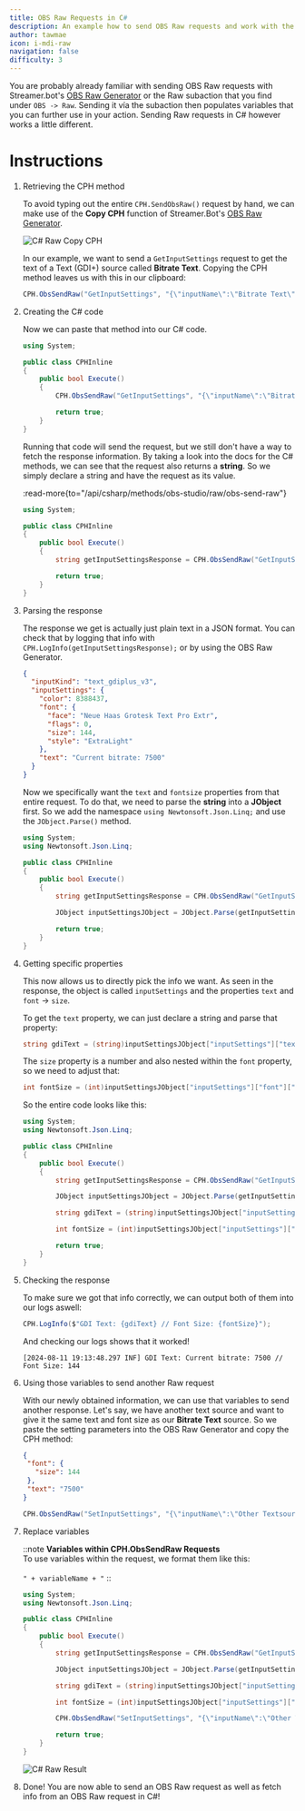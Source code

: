```yaml
---
title: OBS Raw Requests in C#
description: An example how to send OBS Raw requests and work with the responses in C#
author: tawmae
icon: i-mdi-raw
navigation: false
difficulty: 3
---
```


You are probably already familiar with sending OBS Raw requests with Streamer.bot's [OBS Raw Generator](https://obs-raw.streamer.bot/) or the Raw subaction that you find under `OBS -> Raw`. Sending it vía the subaction then populates variables that you can further use in your action. Sending Raw requests in C# however works a little different.


# Instructions

1. Retrieving the CPH method

   To avoid typing out the entire `CPH.SendObsRaw()` request by hand, we can make use of the **Copy CPH** function of Streamer.Bot's [OBS Raw Generator](https://obs-raw.streamer.bot/).

   ![C# Raw Copy CPH](assets/csharp_obsraw_copycph.png)

   In our example, we want to send a `GetInputSettings` request to get the text of a Text (GDI+) source called **Bitrate Text**. Copying the CPH method leaves us with this in our clipboard:

   ```cs
   CPH.ObsSendRaw("GetInputSettings", "{\"inputName\":\"Bitrate Text\"}", 0);
   ```

2. Creating the C# code

   Now we can paste that method into our C# code.

   ```cs
   using System;

   public class CPHInline
   {
       public bool Execute()
       {
           CPH.ObsSendRaw("GetInputSettings", "{\"inputName\":\"Bitrate Text\"}", 0);

           return true;
       }
   }
   ```

   Running that code will send the request, but we still don't have a way to fetch the response information. By taking a look into the docs for the C# methods, we can see that the request also returns a **string**. So we simply declare a string and have the request as its value.

   :read-more{to="/api/csharp/methods/obs-studio/raw/obs-send-raw"}

   ```cs
   using System;

   public class CPHInline
   {
       public bool Execute()
       {
           string getInputSettingsResponse = CPH.ObsSendRaw("GetInputSettings", "{\"inputName\":\"Bitrate Text\"}", 0);

           return true;
       }
   }
   ```

3. Parsing the response

   The response we get is actually just plain text in a JSON format. You can check that by logging that info with `CPH.LogInfo(getInputSettingsResponse);` or by using the OBS Raw Generator.

   ```json
   {
     "inputKind": "text_gdiplus_v3",
     "inputSettings": {
       "color": 8388437,
       "font": {
         "face": "Neue Haas Grotesk Text Pro Extr",
         "flags": 0,
         "size": 144,
         "style": "ExtraLight"
       },
       "text": "Current bitrate: 7500"
     }
   }
   ```

   Now we specifically want the `text` and `fontsize` properties from that entire request. To do that, we need to parse the **string** into a **JObject** first. So we add the namespace `using Newtonsoft.Json.Linq;` and use the `JObject.Parse()` method.

   ```cs
   using System;
   using Newtonsoft.Json.Linq;

   public class CPHInline
   {
       public bool Execute()
       {
           string getInputSettingsResponse = CPH.ObsSendRaw("GetInputSettings", "{\"inputName\":\"Bitrate Text\"}", 0);

           JObject inputSettingsJObject = JObject.Parse(getInputSettingsResponse);

           return true;
       }
   }
   ```

4. Getting specific properties

   This now allows us to directly pick the info we want. As seen in the response, the object is called `inputSettings` and the properties `text` and `font` -> `size`.

   To get the `text` property, we can just declare a string and parse that property:

   ```cs
   string gdiText = (string)inputSettingsJObject["inputSettings"]["text"];
   ```

   The `size` property is a number and also nested within the `font` property, so we need to adjust that:

   ```cs
   int fontSize = (int)inputSettingsJObject["inputSettings"]["font"]["size"];
   ```

   So the entire code looks like this:

   ```cs
   using System;
   using Newtonsoft.Json.Linq;

   public class CPHInline
   {
       public bool Execute()
       {
           string getInputSettingsResponse = CPH.ObsSendRaw("GetInputSettings", "{\"inputName\":\"Bitrate Text\"}", 0);

           JObject inputSettingsJObject = JObject.Parse(getInputSettingsResponse);

           string gdiText = (string)inputSettingsJObject["inputSettings"]["text"];

           int fontSize = (int)inputSettingsJObject["inputSettings"]["font"]["size"];

           return true;
       }
   }
   ```

5. Checking the response

   To make sure we got that info correctly, we can output both of them into our logs aswell:

   ```cs
   CPH.LogInfo($"GDI Text: {gdiText} // Font Size: {fontSize}");
   ```

   And checking our logs shows that it worked!

   ```
   [2024-08-11 19:13:48.297 INF] GDI Text: Current bitrate: 7500 // Font Size: 144
   ```

6. Using those variables to send another Raw request

   With our newly obtained information, we can use that variables to send another response. Let's say, we have another text source and want to give it the same text and font size as our **Bitrate Text** source. So we paste the setting parameters into the OBS Raw Generator and copy the CPH method:

   ```json
   {
    "font": {
      "size": 144
    },
    "text": "7500"
   }
   ```

   ```cs
   CPH.ObsSendRaw("SetInputSettings", "{\"inputName\":\"Other Textsource\",\"inputSettings\":{\"font\":{\"size\":144},\"text\":\"7500\"},\"overlay\":true}", 0);
   ```

7. Replace variables

   ::note
   **Variables within CPH.ObsSendRaw Requests**
   <br>
   To use variables within the request, we format them like this:
   <br><br>
   `" + variableName + "`
   ::

   ```cs
   using System;
   using Newtonsoft.Json.Linq;

   public class CPHInline
   {
       public bool Execute()
       {
           string getInputSettingsResponse = CPH.ObsSendRaw("GetInputSettings", "{\"inputName\":\"Bitrate Text\"}", 0);

           JObject inputSettingsJObject = JObject.Parse(getInputSettingsResponse);

           string gdiText = (string)inputSettingsJObject["inputSettings"]["text"];

           int fontSize = (int)inputSettingsJObject["inputSettings"]["font"]["size"];

           CPH.ObsSendRaw("SetInputSettings", "{\"inputName\":\"Other Textsource\",\"inputSettings\":{\"font\":{\"size\": " + fontSize + "},\"text\":\" " + gdiText + "\"},\"overlay\":true}", 0);

           return true;
       }
   }
   ```

   ![C# Raw Result](assets/csharp_obsraw_result.gif)

8. Done! You are now able to send an OBS Raw request as well as fetch info from an OBS Raw request in C#!
